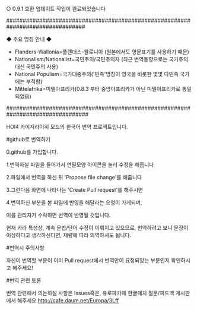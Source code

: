 ○ 0.9.1 호환 업데이트 작업이 완료되었습니다

################################################################################

◆ 주요 명칭 안내 ◆
- Flanders-Wallonia=플랜더스-왈로니아 (원본에서도 영문표기를 사용하기 때문)
- Nationalism/Nationalist=국민주의/국민주의자 (최근 번역동향으로는 국가주의 대신 국민주의 사용)
- National Populism=국가대중주의('민족'명칭이 영국을 비롯한 몇몇 다민족 국가에는 부적합)
- Mittelafrika=미텔아프리카(0.8.3 부터 중앙아프리카가 아닌 미텔아프리카로 통일되었음)

#################################################################################


HOI4 카이저라이히 모드의 한국어 번역 프로젝트입니다.


#github로 번역하기

0.github를 가입합니다.

1.번역하실 파일을 들어가서 연필모양 아이콘을 눌러 수정을 해줍니다

2.파일에서 번역을 하신 뒤 'Propose file change'를 해줍니다

3.그런다음 화면에 나타나는 'Create Pull request'를 해주시면

4.번역하신 부분을 본 파일에 반영을 해달라는 요청이 가게되며, 

이를 관리자가 수락하면 번역이 반영될 것입니다.

현재 카라 특성상, 계속 문법/단어 수정이 이뤄지고 있으므로, 번역하려고 보니 문장이 이상하다고 생각하신다면, 재량에 따라 의역하셔도 됩니다.



#번역시 주의사항

자신이 번역할 부분이 이미 Pull request에서 번역안이 요청되있는 부분인지 확인하시고 해주세요!



#번역 관련 토론

번역 관련해서 의논하실 사항은 Issues혹은, 유로파카페 한글패치 질문/피드백 게시판에서 해주세요
http://cafe.daum.net/Europa/3Lff
